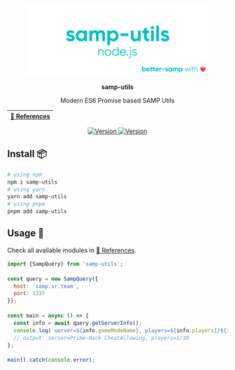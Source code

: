 <p align="center">
  <img src="https://github.com/better-samp/node-samp-utils/raw/master/.github/samp-utils.png" alt="samp-utils logo">
</p>
<p align="center">
  <b>samp-utils</b>
</p>
<p align="center">Modern ES6 Promise based SAMP Utils</p>

| [📖 References](https://better-samp.github.io/samp-utils/refs/index.html) |
|---------------------------------------------------------------------------|

<p align="center">
 <a href="https://npmjs.com/package/samp-utils">
   <img src="https://img.shields.io/npm/v/samp-utils?label=version&logo=npm&color=ligthgreen" alt="Version">
 </a>
 <a href="https://npmjs.com/package/samp-utils">
   <img src="https://img.shields.io/npm/dt/samp-utils?&logo=npm" alt="Version">
 </a>
</p>

## Install 📦

```bash
# using npm
npm i samp-utils
# using yarn
yarn add samp-utils
# using pnpm
pnpm add samp-utils
```

## Usage 🔧

Check all available modules in [📖 References](https://better-samp.github.io/samp-utils/refs/index.html).

```js
import {SampQuery} from 'samp-utils';

const query = new SampQuery({
  host: 'samp.sr.team',
  port: 1337
});

const main = async () => {
  const info = await query.getServerInfo();
  console.log(`server=${info.gameModeName}, players=${info.players}/${info.maxPlayers}`);
  // output: server=Prime-Hack CheatAllowing, players=1/10
};

main().catch(console.error);
```
